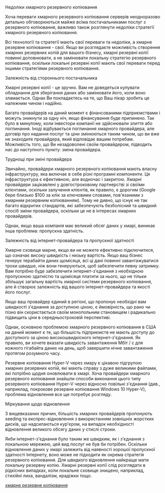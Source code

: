 Недоліки хмарного резервного копіювання

Хоча переваги хмарного резервного копіювання серверів неодноразово детально обговорюються майже всіма постачальниками послуг з резервного копіювання, важливо також розглянути недоліки стратегії хмарного резервного копіювання.

Всі технології та стратегії мають свої переваги та недоліки, а хмарне резервне копіювання - свої. Якщо ви розглядаєте можливість створення хмарних резервних копій для вашого бізнесу, хмарні резервні копії повинні доповнювати, а не замінювати локальну стратегію резервного копіювання, оскільки локальні резервні копії мають свої переваги перед іншими стратегіями резервного копіювання.

Залежність від стороннього постачальника

Хмарні резервні копії - це зручно. Вам не доведеться купувати обладнання для зберігання даних або замінювати його, коли воно зламається. Однак Ви покладаєтесь на те, що Ваш лікар зробить це належним чином і надійно.

Багато провайдерів на даний момент є фінансованими підприємствами і можуть зникнути за одну ніч, якщо фінансування буде припинено. Так було в минулому, коли інвестори компанії не здійснювали злиття або поглинання. Іноді відбувається поглинання хмарного провайдера, але договір про надання послуг та ціни змінюються таким чином, що ви вже не знаходите провайдера, який відповідає вашим потребам. Можливість того, що Ви незадоволені своїм провайдером, підводить нас до наступного пункту: зміна провайдера.

Труднощі при зміні провайдера

Звичайно, провайдери хмарного резервного копіювання мають власну інфраструктуру, яка включає в себе різні програмні компоненти. Ця інфраструктура є ефективною, але водночас і закритою. Хмарні провайдери зацікавлені у довгостроковому партнерстві зі своїми клієнтами, оскільки залучення клієнтів, як правило, є дорогим (Google бере близько $100 за клік за ключовими словами, пов'язаними з хмарним резервним копіюванням). Тому не дивно, що існує не так багато відкритих стандартів, які забезпечують безболісний та швидкий спосіб зміни провайдера, оскільки це не в інтересах хмарних провайдерів.

Однак, якщо ваша компанія має великий обсяг даних у хмарі, виникає інша проблема: пропускна здатність.

Залежність від інтернет-провайдера та пропускної здатності

Хмарне сховище марне, якщо ви не можете ефективно підключитися, що означає високу швидкість і низьку вартість. Якщо ваш бізнес генерує терабайти даних щомісяця, всі ці дані повинні завантажуватися трохи швидше, ніж вони генеруються, щоб забезпечити певну затримку. Вам потрібно буде забезпечити інтернет-з'єднання з необхідною пропускною здатністю та щомісяця платити за нього, що не тільки збільшує загальну вартість хмарної системи резервного копіювання, але й створює залежність від вашого інтернет-провайдера та якості його послуг.

Якщо ваш провайдер єдиний в регіоні, що пропонує необхідні вам швидкості з'єднання за доступною ціною, є ймовірність, що рано чи пізно він скористається своїм монопольним становищем і радикально підвищить ціни в середньостроковій перспективі.

Однак, основною проблемою хмарного резервного копіювання в США на даний момент є те, що більшість підприємств не мають доступу до доступного за ціною високошвидкісного інтернет-з'єднання. Як правило, ви хочете вказати швидкість завантаження Мбіт / с для кожного гігабайта даних на день, щоб завершити нічне завантаження протягом розумного часу.

Резервне копіювання Hyper-V через хмару є цікавою підгрупою хмарних резервних копій, які мають справу з дуже великими файлами, які потрібно щодня оновлювати в хмарі. Хоча провайдери хмарного резервного копіювання знайшли способи виконання цього типу резервного копіювання Hyper-V через відносно повільні з'єднання (див., наприклад, покрокове резервне копіювання Windows 10 Hyper-V), проблема відновлення все ще потребує розгляду.

Міркування щодо відновлення

З вищевказаних причин, більшість хмарних провайдерів пропонують seeding та експрес-відновлення з використанням зовнішніх жорстких дисків, що надсилаються кур'єром, на випадок необхідності відновлення великого обсягу даних у стислі строки.

Якби інтернет-з'єднання було таким же швидким, як і з'єднання з локальною мережею, цей вид послуг не був би потрібен. Оскільки відновлення даних у хмарі залежить від наявності хорошої пропускної здатності Інтернету, воно може не підходити як окрема стратегія резервного копіювання. Для швидкого відновлення найкраще мати локальну резервну копію. Хмарні резервні копії слід розглядати в рідкісних випадках, коли локальне сховище знищено, наприклад, стихійні лиха, вандалізм, крадіжки тощо. 

[хмарне резервне копіювання](https://backupchain.it)
